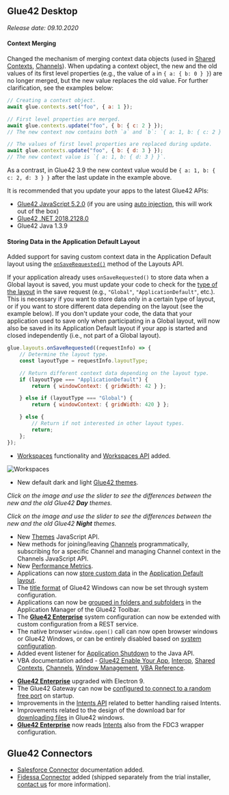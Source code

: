 ## Glue42 Desktop

*Release date: 09.10.2020*

<glue42 name="addClass" class="breakingChanges" element="p" text="Breaking Changes">

#### Context Merging

Changed the mechanism of merging context data objects (used in [Shared Contexts](../../../glue42-concepts/data-sharing-between-apps/shared-contexts/overview/index.html), [Channels](../../../glue42-concepts/data-sharing-between-apps/channels/overview/index.html)). When updating a context object, the new and the old values of its first level properties (e.g., the value of `a` in `{ a: { b: 0 } }`) are no longer merged, but the new value replaces the old value. For further clarification, see the examples below:

```javascript
// Creating a context object.
await glue.contexts.set("foo", { a: 1 });

// First level properties are merged.
await glue.contexts.update("foo", { b: { c: 2 } });
// The new context now contains both `a` and `b`: `{ a: 1, b: { c: 2 } }`.

// The values of first level properties are replaced during update.
await glue.contexts.update("foo", { b: { d: 3 } });
// The new context value is `{ a: 1, b: { d: 3 } }`.
```

As a contrast, in Glue42 3.9 the new context value would be `{ a: 1, b: { c: 2, d: 3 } }` after the last update in the example above.

It is recommended that you update your apps to the latest Glue42 APIs:

- [Glue42 JavaScript 5.2.0](https://www.npmjs.com/package/@glue42/desktop) (if you are using [auto injection](../../how-to/glue42-enable-your-app/javascript/index.html#auto_injecting_the_library), this will work out of the box)
- [Glue42 .NET 2018.2128.0](https://www.nuget.org/packages/Glue42/)
- Glue42 Java 1.3.9

#### Storing Data in the Application Default Layout

Added support for saving custom context data in the Application Default layout using the [`onSaveRequested()`](../../../reference/glue/latest/layouts/index.html#API-onSaveRequested) method of the Layouts API.

If your application already uses `onSaveRequested()` to store data when a Global layout is saved, you must update your code to check for the [type of the layout](../../../glue42-concepts/windows/layouts/javascript/index.html#layout_types) in the save request (e.g., `"Global"`, `"ApplicationDefault"`, etc.). This is necessary if you want to store data only in a certain type of layout, or if you want to store different data depending on the layout (see the example below). If you don't update your code, the data that your application used to save only when participating in a Global layout, will now also be saved in its Application Default layout if your app is started and closed independently (i.e., not part of a Global layout).

```javascript
glue.layouts.onSaveRequested((requestInfo) => {
    // Determine the layout type.
    const layoutType = requestInfo.layoutType;

    // Return different context data depending on the layout type.
    if (layoutType === "ApplicationDefault") {
        return { windowContext: { gridWidth: 42 } };

    } else if (layoutType === "Global") {
        return { windowContext: { gridWidth: 420 } };

    } else {
        // Return if not interested in other layout types.
        return;
    };
});
```

<glue42 name="addClass" class="newFeatures" element="p" text="New Features">

- [Workspaces](../../../glue42-concepts/windows/workspaces/overview/index.html) functionality and [Workspaces API](../../../reference/glue/latest/workspaces/index.html) added.

![Workspaces](../../../images/workspaces/workspaces.gif)

- New default dark and light [Glue42 themes](../../../glue42-concepts/windows/themes/overview/index.html).

*Click on the image and use the slider to see the differences between the new and the old Glue42 **Day** themes.*

<glue42 name="slider" top="../../../images/changelog/new-light.png" bottom="../../../images/changelog/old-light.png">

*Click on the image and use the slider to see the differences between the new and the old Glue42 **Night** themes.*

<glue42 name="slider" top="../../../images/changelog/new-dark.png" bottom="../../../images/changelog/old-dark.png">

- New [Themes](../../../glue42-concepts/windows/themes/javascript/index.html) JavaScript API.
- New methods for joining/leaving [Channels](../../../glue42-concepts/data-sharing-between-apps/channels/javascript/index.html) programmatically, subscribing for a specific Channel and managing Channel context in the Channels JavaScript API.
- New [Performance Metrics](../../../glue42-concepts/metrics/overview/index.html#generation-performance_metrics).
- Applications can now [store custom data](../../../glue42-concepts/windows/layouts/javascript/index.html#saving_and_updating_context) in the [Application Default layout](../../../glue42-concepts/windows/layouts/overview/index.html).
- The [title format](../../../developers/configuration/system/index.html#application_settings) of Glue42 Windows can now be set through system configuration.
- Applications can now be [grouped in folders and subfolders](../../../developers/configuration/application/index.html#grouping_applications) in the Application Manager of the Glue42 Toolbar.
- The [**Glue42 Enterprise**](https://glue42.com/enterprise/) system configuration can now be extended with custom configuration from a REST service.
- The native browser `window.open()` call can now open browser windows or Glue42 Windows, or can be entirely disabled based on [system configuration](../../../glue42-concepts/windows/window-management/javascript/index.html#opening_windows-handling_the_browser_windowopen).
- Added event listener for [Application Shutdown](../../how-to/glue42-enable-your-app/java/index.html#referencing_and_initialization-application_shutdown) to the Java API.
- VBA documentation added - [Glue42 Enable Your App](../../how-to/glue42-enable-your-app/vba/index.html), [Interop](../../../glue42-concepts/data-sharing-between-apps/interop/vba/index.html), [Shared Contexts](../../../glue42-concepts/data-sharing-between-apps/shared-contexts/vba/index.html), [Channels](../../../glue42-concepts/data-sharing-between-apps/channels/vba/index.html), [Window Management](../../../glue42-concepts/windows/window-management/vba/index.html), [VBA Reference](../../how-to/glue42-enable-your-app/vba/index.html#comvba_reference).

<glue42 name="addClass" class="bugFixes" element="p" text="Improvements and Bug Fixes">

- [**Glue42 Enterprise**](https://glue42.com/enterprise/) upgraded with Electron 9.
- The Glue42 Gateway can now be [configured to connect to a random free port](../../../developers/configuration/system/index.html#dynamic_gateway_port) on startup.
- Improvements in the [Intents API](../../../reference/glue/latest/intents/index.html) related to better handling raised Intents.
- Improvements related to the design of the download bar for [downloading files](../../../glue42-concepts/glue42-platform-features/index.html#downloading_files) in Glue42 windows.
- [**Glue42 Enterprise**](https://glue42.com/enterprise/) now reads [Intents](../../fdc3-compliance/index.html#fdc3_for_glue42_enterprise-intents) also from the FDC3 wrapper configuration.

## Glue42 Connectors

<glue42 name="addClass" class="newFeatures" element="p" text="New Features">

- [Salesforce Connector](../../../connectors/salesforce-connector/overview/index.html) documentation added.
- [Fidessa Connector](../../../connectors/fidessa-connector/overview/index.html) added (shipped separately from the trial installer, [contact us](https://glue42.com/contacts/) for more information). 